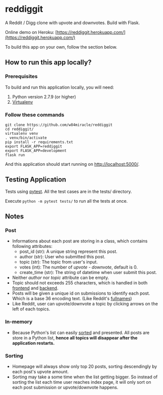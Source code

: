 # reddiggit
A Reddit / Digg clone with upvote and downvotes.
Build with Flask.

Online demo on Heroku:  [https://reddiggit.herokuapp.com/](https://reddiggit.herokuapp.com/)

To build this app on your own, follow the section below.

## How to run this app locally?
### Prerequisites
To build and run this application locally, you will need:

1. Python version 2.7.9 (or higher)
2. [Virtualenv](https://virtualenv.pypa.io/en/stable/)

### Follow these commands

    git clone https://github.com/w84miracle/reddiggit
    cd reddiggit/
    virtualenv venv
    . venv/bin/activate
    pip install -r requirements.txt
    export FLASK_APP=reddiggit
    export FLASK_APP=development
    flask run

And this application should start running on [http://localhost:5000/](http://localhost:5000/).

## Testing Application
Tests using [pytest](https://pytest.org/). All the test cases are in the tests/ directory.

Execute `python -m pytest tests/` to run all the tests at once.

## Notes
### Post
* Informations about each post are storing in a class, which contains following attributes:
  * post_id (str): A unique string represent this post.
  * author (str): User who submitted this post.
  * topic (str): The topic from user's input.
  * votes (int): The number of *upvote - downvote*, default is 0.
  * create_time (str): The string of datetime when user submit this post.
* Neither *author* nor *topic* attribute can be empty.
* Topic should not exceeds 255 characters, which is handled in both [frontend](https://github.com/w84miracle/reddiggit/blob/master/reddiggit/templates/index.html#L71) and [backend](https://github.com/w84miracle/reddiggit/blob/master/reddiggit/post.py#L62-L64).
* Posts will be given a unique id on submissions to identify each post. Which is a base 36 encoding text. (Like Reddit's [fullnames](https://www.reddit.com/dev/api/))
* Like Reddit, user can upvote/downvote a topic by clicking arrows on the left of each topics.

### In-memory
* Because Python's list can easily [sorted](https://docs.python.org/2/howto/sorting.html) and presented. All posts are store in a Python list, **hence all topics will disappear after the application restarts.**

### Sorting
* Homepage will always show only top 20 posts, sorting descendingly by each post's upvote amount.
* Sorting may take a some time when the list getting bigger. So instead of sorting the list each time user reaches index page, it will only sort on each post submission or upvote/downvote happens.